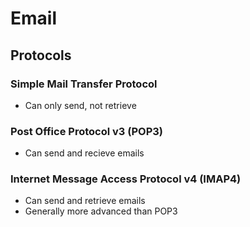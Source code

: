 # Email


## Protocols

### Simple Mail Transfer Protocol

- Can only send, not retrieve


### Post Office Protocol v3 (POP3)

- Can send and recieve emails


### Internet Message Access Protocol v4 (IMAP4)

- Can send and retrieve emails
- Generally more advanced than POP3

